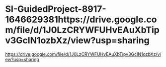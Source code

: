 # SI-GuidedProject-8917-1646629381https://drive.google.com/file/d/1J0LzCRYWFUHvEAuXbTipv3GcIN1ozbXz/view?usp=sharing
https://drive.google.com/file/d/1J0LzCRYWFUHvEAuXbTipv3GcIN1ozbXz/view?usp=sharing
